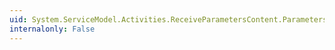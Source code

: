 ```yaml
---
uid: System.ServiceModel.Activities.ReceiveParametersContent.Parameters
internalonly: False
---
```

